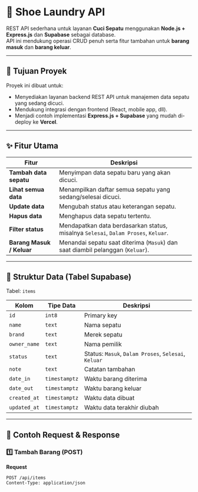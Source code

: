 # 🧼 Shoe Laundry API

REST API sederhana untuk layanan **Cuci Sepatu** menggunakan **Node.js + Express.js** dan **Supabase** sebagai database.  
API ini mendukung operasi CRUD penuh serta fitur tambahan untuk **barang masuk** dan **barang keluar**.

---

## 🚀 Tujuan Proyek

Proyek ini dibuat untuk:
- Menyediakan layanan backend REST API untuk manajemen data sepatu yang sedang dicuci.
- Mendukung integrasi dengan frontend (React, mobile app, dll).
- Menjadi contoh implementasi **Express.js + Supabase** yang mudah di-deploy ke **Vercel**.

---

## ✨ Fitur Utama

| Fitur | Deskripsi |
|-------|------------|
| **Tambah data sepatu** | Menyimpan data sepatu baru yang akan dicuci. |
| **Lihat semua data** | Menampilkan daftar semua sepatu yang sedang/selesai dicuci. |
| **Update data** | Mengubah status atau keterangan sepatu. |
| **Hapus data** | Menghapus data sepatu tertentu. |
| **Filter status** | Mendapatkan data berdasarkan status, misalnya `Selesai`, `Dalam Proses`, `Keluar`. |
| **Barang Masuk / Keluar** | Menandai sepatu saat diterima (`Masuk`) dan saat diambil pelanggan (`Keluar`). |

---

## 🧱 Struktur Data (Tabel Supabase)

Tabel: `items`

| Kolom | Tipe Data | Deskripsi |
|-------|------------|-----------|
| `id` | `int8` | Primary key |
| `name` | `text` | Nama sepatu |
| `brand` | `text` | Merek sepatu |
| `owner_name` | `text` | Nama pemilik |
| `status` | `text` | Status: `Masuk`, `Dalam Proses`, `Selesai`, `Keluar` |
| `note` | `text` | Catatan tambahan |
| `date_in` | `timestamptz` | Waktu barang diterima |
| `date_out` | `timestamptz` | Waktu barang keluar |
| `created_at` | `timestamptz` | Waktu data dibuat |
| `updated_at` | `timestamptz` | Waktu data terakhir diubah |

---

## 🧠 Contoh Request & Response

### 1️⃣ Tambah Barang (POST)
**Request**
```http
POST /api/items
Content-Type: application/json
